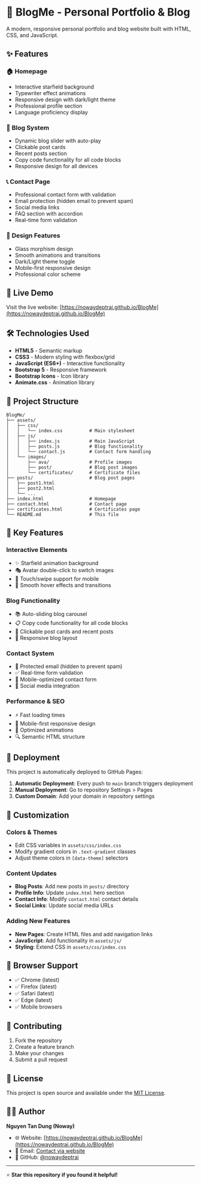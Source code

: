 # 🌟 BlogMe - Personal Portfolio & Blog

A modern, responsive personal portfolio and blog website built with HTML, CSS, and JavaScript.

## ✨ Features

### 🏠 **Homepage**
- Interactive starfield background
- Typewriter effect animations
- Responsive design with dark/light theme
- Professional profile section
- Language proficiency display

### 📝 **Blog System**
- Dynamic blog slider with auto-play
- Clickable post cards
- Recent posts section
- Copy code functionality for all code blocks
- Responsive design for all devices

### 📞 **Contact Page**
- Professional contact form with validation
- Email protection (hidden email to prevent spam)
- Social media links
- FAQ section with accordion
- Real-time form validation

### 🎨 **Design Features**
- Glass morphism design
- Smooth animations and transitions
- Dark/Light theme toggle
- Mobile-first responsive design
- Professional color scheme

## 🚀 Live Demo

Visit the live website: [https://nowaydeptrai.github.io/BlogMe](https://nowaydeptrai.github.io/BlogMe)

## 🛠️ Technologies Used

- **HTML5** - Semantic markup
- **CSS3** - Modern styling with flexbox/grid
- **JavaScript (ES6+)** - Interactive functionality
- **Bootstrap 5** - Responsive framework
- **Bootstrap Icons** - Icon library
- **Animate.css** - Animation library

## 📁 Project Structure

```
BlogMe/
├── assets/
│   ├── css/
│   │   └── index.css          # Main stylesheet
│   ├── js/
│   │   ├── index.js           # Main JavaScript
│   │   ├── posts.js           # Blog functionality
│   │   └── contact.js         # Contact form handling
│   └── images/
│       ├── ava/               # Profile images
│       ├── post/              # Blog post images
│       └── certificates/      # Certificate files
├── posts/                     # Blog post pages
│   ├── post1.html
│   ├── post2.html
│   └── ...
├── index.html                 # Homepage
├── contact.html               # Contact page
├── certificates.html          # Certificates page
└── README.md                  # This file
```

## 🎯 Key Features

### **Interactive Elements**
- ✨ Starfield animation background
- 🎭 Avatar double-click to switch images
- 📱 Touch/swipe support for mobile
- 🎨 Smooth hover effects and transitions

### **Blog Functionality**
- 📚 Auto-sliding blog carousel
- 📋 Copy code functionality for all code blocks
- 🔗 Clickable post cards and recent posts
- 📱 Responsive blog layout

### **Contact System**
- 📧 Protected email (hidden to prevent spam)
- ✅ Real-time form validation
- 📱 Mobile-optimized contact form
- 🔗 Social media integration

### **Performance & SEO**
- ⚡ Fast loading times
- 📱 Mobile-first responsive design
- 🎨 Optimized animations
- 🔍 Semantic HTML structure

## 🚀 Deployment

This project is automatically deployed to GitHub Pages:

1. **Automatic Deployment**: Every push to `main` branch triggers deployment
2. **Manual Deployment**: Go to repository Settings > Pages
3. **Custom Domain**: Add your domain in repository settings

## 🎨 Customization

### **Colors & Themes**
- Edit CSS variables in `assets/css/index.css`
- Modify gradient colors in `.text-gradient` classes
- Adjust theme colors in `[data-theme]` selectors

### **Content Updates**
- **Blog Posts**: Add new posts in `posts/` directory
- **Profile Info**: Update `index.html` hero section
- **Contact Info**: Modify `contact.html` contact details
- **Social Links**: Update social media URLs

### **Adding New Features**
- **New Pages**: Create HTML files and add navigation links
- **JavaScript**: Add functionality in `assets/js/`
- **Styling**: Extend CSS in `assets/css/index.css`

## 📱 Browser Support

- ✅ Chrome (latest)
- ✅ Firefox (latest)
- ✅ Safari (latest)
- ✅ Edge (latest)
- ✅ Mobile browsers

## 🤝 Contributing

1. Fork the repository
2. Create a feature branch
3. Make your changes
4. Submit a pull request

## 📄 License

This project is open source and available under the [MIT License](LICENSE).

## 👨‍💻 Author

**Nguyen Tan Dung (Noway)**
- 🌐 Website: [https://nowaydeptrai.github.io/BlogMe](https://nowaydeptrai.github.io/BlogMe)
- 📧 Email: [Contact via website](https://nowaydeptrai.github.io/BlogMe/contact.html)
- 💼 GitHub: [@nowaydeptrai](https://github.com/nowaydeptrai)

---

⭐ **Star this repository if you found it helpful!**
